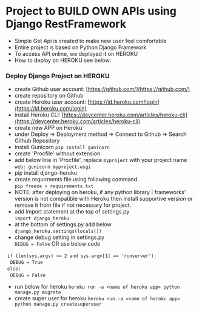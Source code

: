# Project to BUILD OWN APIs using Django RestFramework

* Simple Get Api is created to make new user feel comfortable
* Entire project is based on Python Django Framework
* To access API online, we deployed it on HEROKU
* How to deploy on HEROKU see below:

### Deploy Django Project on HEROKU

* create Github user account:  [https://github.com/](https://github.com/)
* create repository on Github
* create Heroku user account: [https://id.heroku.com/login](https://id.heroku.com/login)
* install Heroku CLI: [https://devcenter.heroku.com/articles/heroku-cli](https://devcenter.heroku.com/articles/heroku-cli)
* create new APP on Heroku
* under Deploy => Deployment method => Connect to Github => Search Github Repository
* install Gunicorn
    `pip install gunicorn`
* create 'Procfile' without extension
* add below line in 'Procfile', replace `myproject` with your project name  <br />
    `web: gunicorn myproject.wsgi`
* pip install django-heroku
* create requirments file using following command  <br />
    `pip freeze > requirements.txt` 
* NOTE: after deploying on heroku, if any python library | frameworks' version is not compatible with Heroku then install supportive version or remove it from file if not necessary for project.
* add import statement at the top of settings.py <br />
    `import django_heroku`
* at the bottom of settings.py add below <br />
    `django_heroku.settings(locals())`
* change debug setting in settings.py <br />
    `DEBUG = False` OR use below code <br />

&nbsp;`if (len(sys.argv) >= 2 and sys.argv[1] == 'runserver'):` <br />
    &nbsp;&nbsp;&nbsp;`DEBUG = True` <br />
&nbsp;`else:` <br />
    &nbsp;&nbsp;&nbsp;`DEBUG = False` <br />

* run below for heroku
    `heroku run -a <name of heroku app> python manage.py migrate`
* create super user for heroku
    `heroku run -a <name of heroku app> python manage.py createsuperuser`
